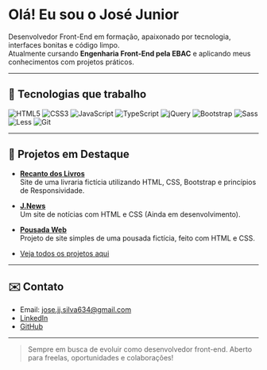# Olá! Eu sou o José Junior

Desenvolvedor Front-End em formação, apaixonado por tecnologia, interfaces bonitas e código limpo.  
Atualmente cursando **Engenharia Front-End pela EBAC** e aplicando meus conhecimentos com projetos práticos.

---

## 🚀 Tecnologias que trabalho
![HTML5](https://img.shields.io/badge/HTML5-E34F26?style=flat&logo=html5&logoColor=white)
![CSS3](https://img.shields.io/badge/CSS3-1572B6?style=flat&logo=css3&logoColor=white)
![JavaScript](https://img.shields.io/badge/JavaScript-F7DF1E?style=flat&logo=javascript&logoColor=black)
![TypeScript](https://img.shields.io/badge/TypeScript-3178C6?style=flat&logo=typescript&logoColor=white)
![jQuery](https://img.shields.io/badge/jQuery-0769AD?style=flat&logo=jquery&logoColor=white)
![Bootstrap](https://img.shields.io/badge/Bootstrap-7952B3?style=flat&logo=bootstrap&logoColor=white)
![Sass](https://img.shields.io/badge/Sass-CC6699?style=flat&logo=sass&logoColor=white)
![Less](https://img.shields.io/badge/Less-1D365D?style=flat&logo=less&logoColor=white)
![Git](https://img.shields.io/badge/Git-F05032?style=flat&logo=git&logoColor=white)

---

## 🌟 Projetos em Destaque

- [**Recanto dos Livros**](https://github.com/jose-junior1/recanto-dos-livros)  
  Site de uma livraria fictícia utilizando HTML, CSS, Bootstrap e princípios de Responsividade.

- [**J.News**](https://github.com/jose-junior1/j.news)  
  Um site de notícias com HTML e CSS (Ainda em desenvolvimento).

- [**Pousada Web**](https://github.com/jose-junior1/pousada-web)  
  Projeto de site simples de uma pousada fictícia, feito com HTML e CSS.

- [Veja todos os projetos aqui](https://github.com/jose-junior1?tab=repositories)

---

## ✉️ Contato

- Email: [jose.jj.silva634@gmail.com](mailto:jose.jj.silva634@gmail.com)
- [LinkedIn](https://www.linkedin.com/in/jose-junior-/)
- [GitHub](https://github.com/jose-junior1)

---

> Sempre em busca de evoluir como desenvolvedor front-end. Aberto para freelas, oportunidades e colaborações!
